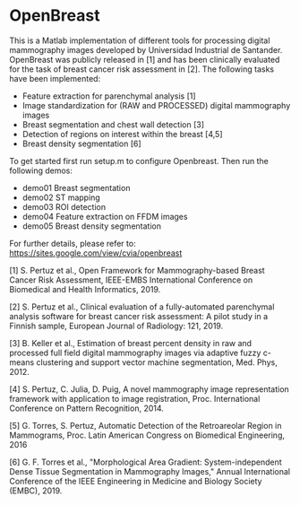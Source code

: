 # OpenBreast
This is a Matlab implementation of different tools for processing digital mammography images developed by Universidad Industrial de Santander. OpenBreast was publicly released in [1] and has been clinically evaluated for the task of breast cancer risk assessment in [2]. The following tasks have been implemented:

* Feature extraction for parenchymal analysis [1]
* Image standardization for (RAW and PROCESSED) digital mammography images
* Breast segmentation and chest wall detection [3]
* Detection of regions on interest within the breast [4,5]
* Breast density segmentation [6]

To get started first run setup.m to configure Openbreast. Then run the following demos:

* demo01		Breast segmentation
* demo02 		ST mapping
* demo03 		ROI detection
* demo04 		Feature extraction on FFDM images
* demo05 		Breast density segmentation

For further details, please refer to: https://sites.google.com/view/cvia/openbreast

[1] S. Pertuz et al., Open Framework for Mammography-based Breast Cancer Risk Assessment, IEEE-EMBS International Conference on Biomedical and Health Informatics, 2019.

[2] S. Pertuz et al., Clinical evaluation of a fully-automated parenchymal analysis software for breast cancer risk assessment: A pilot study in a Finnish sample,
European Journal of Radiology: 121, 2019.

[3] B. Keller et al., Estimation of breast percent density in raw and processed full field digital mammography images via adaptive fuzzy c-means clustering and support vector machine segmentation, Med. Phys, 2012.

[4] S. Pertuz, C. Julia, D. Puig, A novel mammography image representation framework with application to image registration, Proc. International Conference on Pattern Recognition, 2014.

[5] G. Torres, S. Pertuz, Automatic Detection of the Retroareolar Region in Mammograms, Proc. Latin American Congress on Biomedical Engineering, 2016

[6] G. F. Torres et al., "Morphological Area Gradient: System-independent Dense Tissue Segmentation in Mammography Images," Annual International Conference of the IEEE Engineering in Medicine and Biology Society (EMBC), 2019.


